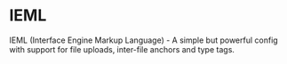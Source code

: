 # IEML
IEML (Interface Engine Markup Language) - A simple but powerful config with support for file uploads, inter-file anchors and type tags.
